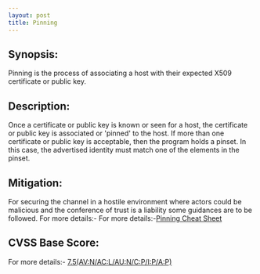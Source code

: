 ```yaml
---
layout: post
title: Pinning
---
```


Synopsis:
----------------
Pinning is the process of associating a host with their expected X509 certificate or public key. 

Description:
-----------------
Once a certificate or public key is known or seen for a host, the certificate or public key is associated or 'pinned' to the host. If more than one certificate or public key is acceptable, then the program holds a pinset. In this case, the advertised identity must match one of the elements in the pinset.


Mitigation:
---------------
For securing the channel in a hostile environment where actors could be malicious and the conference of trust is a liability some guidances are to be followed. For more details:- For more details:-[Pinning Cheat Sheet](https://www.owasp.org/index.php/Pinning_Cheat_Sheet) 


CVSS Base Score:
-----------------------------
For more details:- [7.5(AV:N/AC:L/AU:N/C:P/I:P/A:P)](http://nvd.nist.gov/cvss.cfm?vector=%28AV:N/AC:L/AU:N/C:P/I:P/A:P%29&version=2.0) 

